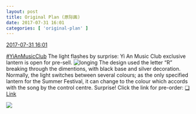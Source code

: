 ```yaml
---
layout: post
title: Original Plan (原际画)
date: 2017-07-31 16:01
categories: [ 'original-plan' ]
---
```


<div class="weibo-info">
  <a href="http://weibo.com/5626539553/FeWcp7BhU">2017-07-31 16:01</a>
</div>

[#YiAnMusicClub](http://weibo.com/p/100808beae2e3e05b17b64f63ebedca39f19b2) The light flashes by surprise: Yi An Music Club exclusive lantern is open for pre-sell. ![longing](http://img.t.sinajs.cn/t4/appstyle/expression/ext/normal/37/moren_chongjing_org.png) The design used the letter “R” breaking through the dimentions, with black base and silver decoration. Normally, the light switches between several colours; as the only specified lantern for the Summer Festival, it can change to the colour which accords with the song by the control centre. Surprise! Click the link for pre-order: [❏ Link](https://item.taobao.com/item.htm?spm=a1z10.1-c.w4004-15793030201.2.243e836bmoCHXs&id=556233487985)

<!-- more -->

<a href="https://wx2.sinaimg.cn/mw690/0068MnXXgy1fi346b64loj30mx3iukio.jpg">
  <img class="weibo-pic-preview" src="https://wx2.sinaimg.cn/orj360/0068MnXXgy1fi346b64loj30mx3iukio.jpg" />
</a>
